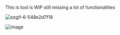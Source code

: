 This is tool is WIP
still missing a lot of functionalities

![ezgif-6-548e2d7f18](https://github.com/M01001010/RiggingUI/assets/53808048/32a0861c-15b3-4f38-b899-f6df9f924df3)

![image](https://github.com/M01001010/RiggingUI/assets/53808048/05b4f2b0-cbc0-42c5-92cf-8b04f98eece6)
